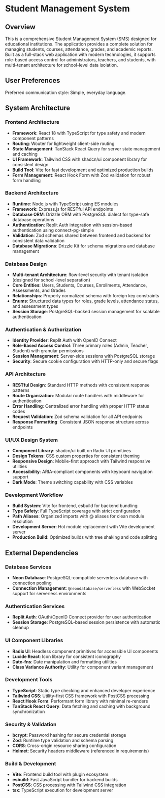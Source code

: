# Student Management System

## Overview

This is a comprehensive Student Management System (SMS) designed for educational institutions. The application provides a complete solution for managing students, courses, attendance, grades, and academic reports. Built as a full-stack web application with modern technologies, it supports role-based access control for administrators, teachers, and students, with multi-tenant architecture for school-level data isolation.

## User Preferences

Preferred communication style: Simple, everyday language.

## System Architecture

### Frontend Architecture
- **Framework**: React 18 with TypeScript for type safety and modern component patterns
- **Routing**: Wouter for lightweight client-side routing
- **State Management**: TanStack React Query for server state management and caching
- **UI Framework**: Tailwind CSS with shadcn/ui component library for consistent design
- **Build Tool**: Vite for fast development and optimized production builds
- **Form Management**: React Hook Form with Zod validation for robust form handling

### Backend Architecture
- **Runtime**: Node.js with TypeScript using ES modules
- **Framework**: Express.js for RESTful API endpoints
- **Database ORM**: Drizzle ORM with PostgreSQL dialect for type-safe database operations
- **Authentication**: Replit Auth integration with session-based authentication using connect-pg-simple
- **Validation**: Zod schemas shared between frontend and backend for consistent data validation
- **Database Migrations**: Drizzle Kit for schema migrations and database management

### Database Design
- **Multi-tenant Architecture**: Row-level security with tenant isolation (designed for school-level separation)
- **Core Entities**: Users, Students, Courses, Enrollments, Attendance, Assessments, and Grades
- **Relationships**: Properly normalized schema with foreign key constraints
- **Enums**: Structured data types for roles, grade levels, attendance status, and assessment types
- **Session Storage**: PostgreSQL-backed session management for scalable authentication

### Authentication & Authorization
- **Identity Provider**: Replit Auth with OpenID Connect
- **Role-Based Access Control**: Three primary roles (Admin, Teacher, Student) with granular permissions
- **Session Management**: Server-side sessions with PostgreSQL storage
- **Security**: Secure cookie configuration with HTTP-only and secure flags

### API Architecture
- **RESTful Design**: Standard HTTP methods with consistent response patterns
- **Route Organization**: Modular route handlers with middleware for authentication
- **Error Handling**: Centralized error handling with proper HTTP status codes
- **Request Validation**: Zod schema validation for all API endpoints
- **Response Formatting**: Consistent JSON response structure across endpoints

### UI/UX Design System
- **Component Library**: shadcn/ui built on Radix UI primitives
- **Design Tokens**: CSS custom properties for consistent theming
- **Responsive Design**: Mobile-first approach with Tailwind responsive utilities
- **Accessibility**: ARIA-compliant components with keyboard navigation support
- **Dark Mode**: Theme switching capability with CSS variables

### Development Workflow
- **Build System**: Vite for frontend, esbuild for backend bundling
- **Type Safety**: Full TypeScript coverage with strict configuration
- **Path Aliases**: Organized imports with @ aliases for clean module resolution
- **Development Server**: Hot module replacement with Vite development server
- **Production Build**: Optimized builds with tree shaking and code splitting

## External Dependencies

### Database Services
- **Neon Database**: PostgreSQL-compatible serverless database with connection pooling
- **Connection Management**: `@neondatabase/serverless` with WebSocket support for serverless environments

### Authentication Services
- **Replit Auth**: OAuth/OpenID Connect provider for user authentication
- **Session Storage**: PostgreSQL-based session persistence with automatic cleanup

### UI Component Libraries
- **Radix UI**: Headless component primitives for accessible UI components
- **Lucide React**: Icon library for consistent iconography
- **Date-fns**: Date manipulation and formatting utilities
- **Class Variance Authority**: Utility for component variant management

### Development Tools
- **TypeScript**: Static type checking and enhanced developer experience
- **Tailwind CSS**: Utility-first CSS framework with PostCSS processing
- **React Hook Form**: Performant form library with minimal re-renders
- **TanStack React Query**: Data fetching and caching with background synchronization

### Security & Validation
- **bcrypt**: Password hashing for secure credential storage
- **Zod**: Runtime type validation and schema parsing
- **CORS**: Cross-origin resource sharing configuration
- **Helmet**: Security headers middleware (referenced in requirements)

### Build & Development
- **Vite**: Frontend build tool with plugin ecosystem
- **esbuild**: Fast JavaScript bundler for backend builds
- **PostCSS**: CSS processing with Tailwind CSS integration
- **tsx**: TypeScript execution for development server
